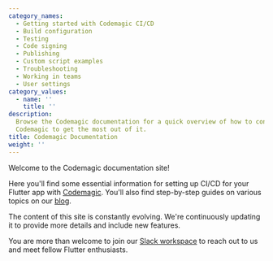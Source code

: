 ```yaml
---
category_names:
  - Getting started with Codemagic CI/CD
  - Build configuration
  - Testing
  - Code signing
  - Publishing
  - Custom script examples
  - Troubleshooting
  - Working in teams
  - User settings
category_values:
  - name: ''
    title: ''
description:
  Browse the Codemagic documentation for a quick overview of how to configure
  Codemagic to get the most out of it.
title: Codemagic Documentation
weight: ''
---
```


Welcome to the Codemagic documentation site!

Here you'll find some essential information for setting up CI/CD for your Flutter app with [Codemagic](https://codemagic.io/). You'll also find step-by-step guides on various topics on our [blog](https://blog.codemagic.io/categories/tutorials/ 'Codemagic blog - Tutorials').

The content of this site is constantly evolving. We're continuously updating it to provide more details and include new features.

You are more than welcome to join our [Slack workspace](https://join.slack.com/t/flutterci/shared_invite/enQtNDcwODIzMjM4MzI2LWJhNWRkMjZlMjk1YzgzNGUwZjQ5NmUxYTI3YjQzODdlMGU1Nzg5OWQ3NGM3NDdhNGIyNjY1YTUzZTgyNTJkMTc 'Slack community for CI/CD and Flutter') to reach out to us and meet fellow Flutter enthusiasts.
